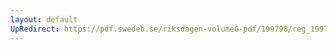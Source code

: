 ```yaml
---
layout: default
UpRedirect: https://pdf.swedeb.se/riksdagen-volumeG-pdf/199798/reg_199798/reg_199798_0079.pdf
---
```

